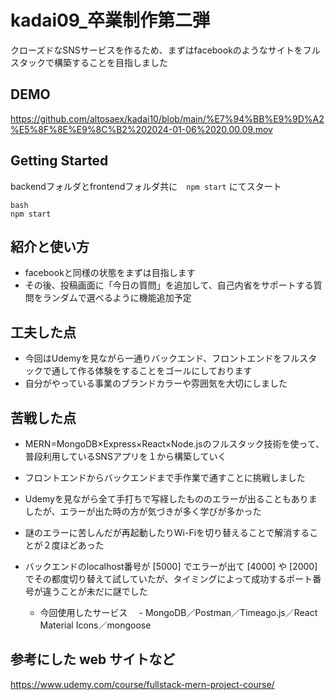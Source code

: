 # kadai09_卒業制作第二弾

クローズドなSNSサービスを作るため、まずはfacebookのようなサイトをフルスタックで構築することを目指しました

## DEMO

https://github.com/altosaex/kadai10/blob/main/%E7%94%BB%E9%9D%A2%E5%8F%8E%E9%8C%B2%202024-01-06%2020.00.09.mov

## Getting Started

backendフォルダとfrontendフォルダ共に　`npm start` にてスタート

```
bash
npm start
```

## 紹介と使い方

- facebookと同様の状態をまずは目指します
- その後、投稿画面に「今日の質問」を追加して、自己内省をサポートする質問をランダムで選べるように機能追加予定

## 工夫した点
 - 今回はUdemyを見ながら一通りバックエンド、フロントエンドをフルスタックで通して作る体験をすることをゴールにしております
 - 自分がやっている事業のブランドカラーや雰囲気を大切にしました
  
## 苦戦した点
- MERN=MongoDB×Express×React×Node.jsのフルスタック技術を使って、普段利用しているSNSアプリを１から構築していく
- フロントエンドからバックエンドまで手作業で通すことに挑戦しました
- Udemyを見ながら全て手打ちで写経したもののエラーが出ることもありましたが、エラーが出た時の方が気づきが多く学びが多かった
- 謎のエラーに苦しんだが再起動したりWi-Fiを切り替えることで解消することが２度ほどあった
- バックエンドのlocalhost番号が [5000] でエラーが出て [4000] や [2000] でその都度切り替えて試していたが、タイミングによって成功するポート番号が違うことが未だに謎でした

  - 今回使用したサービス
    　- MongoDB／Postman／Timeago.js／React Material Icons／mongoose

## 参考にした web サイトなど

https://www.udemy.com/course/fullstack-mern-project-course/


